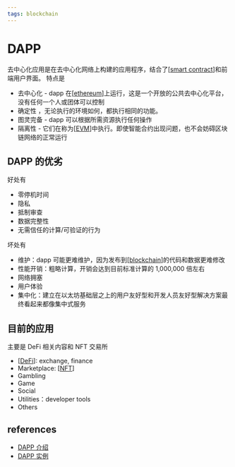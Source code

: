 ```yaml
---
tags: blockchain
---
```

# DAPP

去中心化应用是在去中心化网络上构建的应用程序，结合了[[smart contract]]和前端用户界面。
特点是

- 去中心化 - dapp 在[[ethereum]]上运行，这是一个开放的公共去中心化平台，没有任何一个人或团体可以控制
- 确定性 ，无论执行的环境如何，都执行相同的功能。
- 图灵完备 - dapp 可以根据所需资源执行任何操作
- 隔离性 - 它们在称为[[EVM]]中执行。即使智能合约出现问题，也不会妨碍区块链网络的正常运行

## DAPP 的优劣

好处有

- 零停机时间
- 隐私
- 抵制审查
- 数据完整性
- 无需信任的计算/可验证的行为

坏处有

- 维护：dapp 可能更难维护，因为发布到[[blockchain]]的代码和数据更难修改
- 性能开销：粗略计算，开销会达到目前标准计算的 1,000,000 倍左右
- 网络拥塞
- 用户体验
- 集中化：建立在以太坊基础层之上的用户友好型和开发人员友好型解决方案最终看起来都像集中式服务

## 目前的应用

主要是 DeFi 相关内容和 NFT 交易所

- [[DeFi]]: exchange, finance
- Marketplace: [[NFT]]
- Gambling
- Game
- Social
- Utilities：developer tools
- Others

## references

- [DAPP 介绍](https://ethereum.org/zh/developers/docs/dapps/)
- [DAPP 实例](https://www.dapp.com/dapps/ethereum)

[//begin]: # "Autogenerated link references for markdown compatibility"
[smart contract]: <../concept/smart contract.md> "智能合约"
[ethereum]: ../ethereum.md "ethereum"
[EVM]: ../concept/EVM.md "EVM"
[blockchain]: ../blockchain.md "blockchain"
[DeFi]: DeFi.md "DeFi"
[NFT]: NFT.md "NFT"
[//end]: # "Autogenerated link references"
